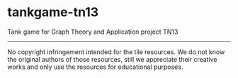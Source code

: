 tankgame-tn13
=============

Tank game for Graph Theory and Application project TN13

-------------
No copyright infringement intended for the tile resources.
We do not know the original authors of those resources, still
we appreciate their creative works and only use the resources
for educational purposes.
